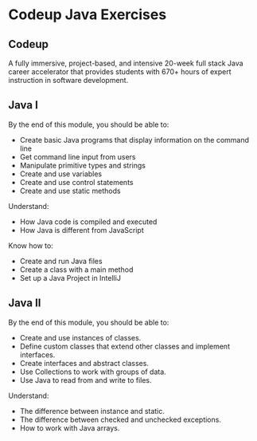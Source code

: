 # Codeup Java Exercises

## Codeup

A fully immersive, project-based, and intensive 20-week full stack Java career accelerator that provides students with 670+ hours of expert instruction in software development.

## Java I

 By the end of this module, you should be able to:
 * Create basic Java programs that display information on the command line
 * Get command line input from users
 * Manipulate primitive types and strings
 * Create and use variables
 * Create and use control statements
 * Create and use static methods

Understand:

 * How Java code is compiled and executed
 * How Java is different from JavaScript

Know how to:
 * Create and run Java files
 * Create a class with a main method
 * Set up a Java Project in IntelliJ

## Java II

 By the end of this module, you should be able to:
 * Create and use instances of classes.
 * Define custom classes that extend other classes and implement interfaces.
 * Create interfaces and abstract classes.
 * Use Collections to work with groups of data.
 * Use Java to read from and write to files.

Understand:

 * The difference between instance and static.
 * The difference between checked and unchecked exceptions.
 * How to work with Java arrays.
